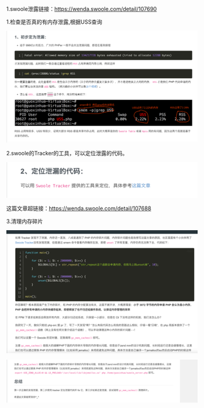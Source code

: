 1.swoole泄露链接：https://wenda.swoole.com/detail/107690

1.检查是否真的有内存泄露,根据USS查询

![image-20210629141353143](../img/image-20210629141353143.png)



2.swoole的Tracker的工具，可以定位泄露的代码。

![image-20210629141452098](../img/image-20210629141452098.png)

这篇文章超链接：https://wenda.swoole.com/detail/107688



3.清理内存碎片

![image-20210629141621506](../img/image-20210629141621506.png)

![image-20210629141651494](../img/image-20210629141651494.png)